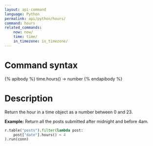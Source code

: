```yaml
---
layout: api-command 
language: Python
permalink: api/python/hours/
command: hours
related_commands:
    now: now/
    time: time/
    in_timezone: in_timezone/
---
```


# Command syntax #

{% apibody %}
time.hours() &rarr; number
{% endapibody %}

# Description #

Return the hour in a time object as a number between 0 and 23.

__Example:__ Return all the posts submitted after midnight and before 4am.

```py
r.table("posts").filter(lambda post:
    post["date"].hours() < 4
).run(conn)
```


